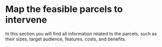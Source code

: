 # Map the feasible parcels to intervene

In this section you will find all information related to the parcels, such as their sizes, target audience, features, costs, and benefits.

